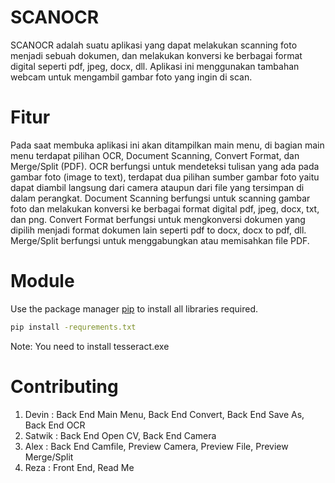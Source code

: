 # SCANOCR

SCANOCR adalah suatu aplikasi yang dapat melakukan scanning foto menjadi sebuah dokumen, dan melakukan konversi ke berbagai format digital seperti pdf, jpeg, docx, dll. Aplikasi ini menggunakan tambahan webcam untuk mengambil gambar foto yang ingin di scan.

# Fitur

Pada saat membuka aplikasi ini akan ditampilkan main menu, di bagian main menu terdapat pilihan OCR, Document Scanning, Convert Format, dan Merge/Split (PDF). OCR berfungsi untuk mendeteksi tulisan yang ada pada gambar foto (image to text), terdapat dua pilihan sumber gambar foto yaitu dapat diambil langsung dari camera ataupun dari file yang tersimpan di dalam perangkat. Document Scanning berfungsi untuk scanning gambar foto dan melakukan konversi ke berbagai format digital pdf, jpeg, docx, txt, dan png. Convert Format berfungsi untuk mengkonversi dokumen yang dipilih menjadi format dokumen lain seperti pdf to docx, docx to pdf, dll. Merge/Split berfungsi untuk menggabungkan atau memisahkan file PDF. 

# Module
Use the package manager [pip](https://pip.pypa.io/en/stable/) to install all libraries required.
```bash
pip install -requrements.txt
```
Note: You need to install tesseract.exe
# Contributing

1. Devin   : Back End Main Menu, Back End Convert, Back End Save As, Back End OCR
2. Satwik  : Back End Open CV, Back End Camera
3. Alex    : Back End Camfile, Preview Camera, Preview File, Preview Merge/Split
4. Reza    : Front End, Read Me

